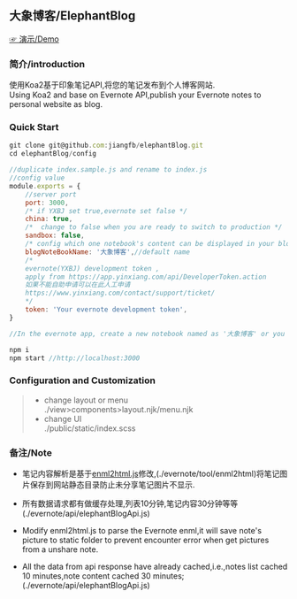 ## 大象博客/ElephantBlog  
[☞ 演示/Demo](https://jfb.im)

### 简介/introduction

使用Koa2基于印象笔记API,将您的笔记发布到个人博客网站.  
Using Koa2 and base on Evernote API,publish your Evernote notes to personal website as blog.

### Quick Start
```js
git clone git@github.com:jiangfb/elephantBlog.git
cd elephantBlog/config

//duplicate index.sample.js and rename to index.js
//config value
module.exports = {
	//server port
	port: 3000,
	/* if YXBJ set true,evernote set false */
	china: true,
	/*  change to false when you are ready to switch to production */
	sandbox: false,
	/* config which one notebook's content can be displayed in your blog. */
	blogNoteBookName: '大象博客',//default name
	/* 
	evernote(YXBJ) development token , 
	apply from https://app.yinxiang.com/api/DeveloperToken.action 
	如果不能自助申请可以在此人工申请 
	https://www.yinxiang.com/contact/support/ticket/
	*/
	token: 'Your evernote development token',
}

//In the evernote app, create a new notebook named as '大象博客' or you configured just now

npm i
npm start //http://localhost:3000

```

### Configuration and Customization

>* change layout or menu  
./view>components>layout.njk/menu.njk
>* change UI  
./public/static/index.scss


### 备注/Note
* 笔记内容解析是基于[enml2html.js](https://github.com/itgoyo/enml2html)修改,(./evernote/tool/enml2html)将笔记图片保存到网站静态目录防止未分享笔记图片不显示.  
* 所有数据请求都有做缓存处理,列表10分钟,笔记内容30分钟等等(./evernote/api/elephantBlogApi.js)  

* Modify enml2html.js to parse the Evernote enml,it will save note's picture to static folder to prevent encounter error when  get pictures from a unshare note.
* All the data from api response have already cached,i.e.,notes list cached 10 minutes,note content cached 30 minutes;
(./evernote/api/elephantBlogApi.js)  

